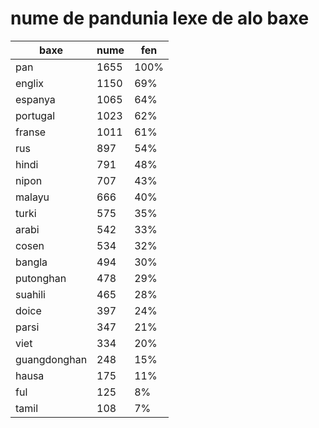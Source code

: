 # nume de pandunia lexe de alo baxe

| baxe  | nume  | fen |
|-------|-------|-----|
| pan | 1655 | 100% |
| englix | 1150 | 69% |
| espanya | 1065 | 64% |
| portugal | 1023 | 62% |
| franse | 1011 | 61% |
| rus | 897 | 54% |
| hindi | 791 | 48% |
| nipon | 707 | 43% |
| malayu | 666 | 40% |
| turki | 575 | 35% |
| arabi | 542 | 33% |
| cosen | 534 | 32% |
| bangla | 494 | 30% |
| putonghan | 478 | 29% |
| suahili | 465 | 28% |
| doice | 397 | 24% |
| parsi | 347 | 21% |
| viet | 334 | 20% |
| guangdonghan | 248 | 15% |
| hausa | 175 | 11% |
| ful | 125 | 8% |
| tamil | 108 | 7% |

